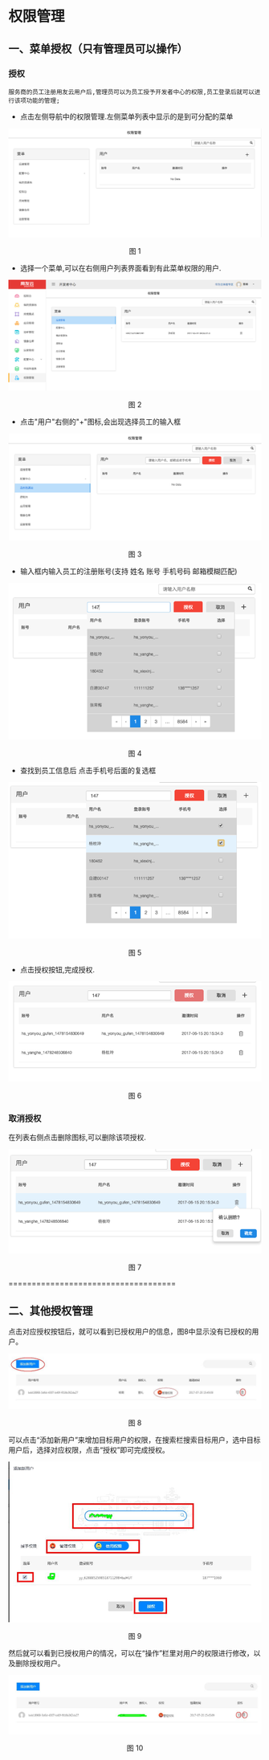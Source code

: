 # 权限管理

## 一、菜单授权（只有管理员可以操作）
### 授权
    服务商的员工注册用友云用户后,管理员可以为员工授予开发者中心的权限,员工登录后就可以进行该项功能的管理;

- 点击左侧导航中的权限管理.左侧菜单列表中显示的是到可分配的菜单
<div align=center>
<img src="/articles/developer/5-/images/b-1.png"/>
</div>
<p align="center">图 1</p>

- 选择一个菜单,可以在右侧用户列表界面看到有此菜单权限的用户.
<div align=center>
<img src="/articles/developer/5-/images/b-2.png"/>
</div>
<p align="center">图 2</p>

- 点击"用户"右侧的"+"图标,会出现选择员工的输入框
<div align=center>
<img src="/articles/developer/5-/images/b-3.png"/>
</div>
<p align="center">图 3</p>

- 输入框内输入员工的注册账号(支持 姓名 账号 手机号码 邮箱模糊匹配)  
<div align=center>
<img src="/articles/developer/5-/images/b-4.png"/>
</div>
<p align="center">图 4</p>

- 查找到员工信息后 点击手机号后面的复选框
<div align=center>
<img src="/articles/developer/5-/images/b-5.png"/>
</div>
<p align="center">图 5</p>

- 点击授权按钮,完成授权.
<div align=center>
<img src="/articles/developer/5-/images/b-6.png"/>
</div>
<p align="center">图 6</p>

### 取消授权
在列表右侧点击删除图标,可以删除该项授权.
<div align=center>
<img src="/articles/developer/5-/images/b-7.png"/>
</div>
<p align="center">图 7</p>

====================================

<div id="1权限管理"></div>

二、其他授权管理
-
点击对应授权按钮后，就可以看到已授权用户的信息，图8中显示没有已授权的用户。
<div align=center>
<img src="/articles/developer/5-/images/a1.jpg"/>
</div>
<p align="center">图 8</p>

可以点击“添加新用户”来增加目标用户的权限，在搜索栏搜索目标用户，选中目标用户后，选择对应权限，点击“授权”即可完成授权。
<div align=center>
<img src="/articles/developer/5-/images/a2.jpg"/>
</div>
<p align="center">图 9</p>

然后就可以看到已授权用户的情况，可以在“操作”栏里对用户的权限进行修改，以及删除授权用户。
<div align=center>
<img src="/articles/developer/5-/images/a3.jpg"/>
</div>
<p align="center">图 10</p>

